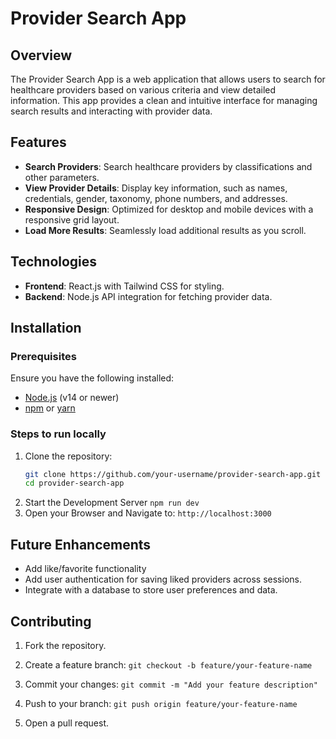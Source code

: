 # Provider Search App

## Overview
The Provider Search App is a web application that allows users to search for healthcare providers based on various criteria and view detailed information. This app provides a clean and intuitive interface for managing search results and interacting with provider data.

## Features
- **Search Providers**: Search healthcare providers by classifications and other parameters.
- **View Provider Details**: Display key information, such as names, credentials, gender, taxonomy, phone numbers, and addresses.
- **Responsive Design**: Optimized for desktop and mobile devices with a responsive grid layout.
- **Load More Results**: Seamlessly load additional results as you scroll.

## Technologies
- **Frontend**: React.js with Tailwind CSS for styling.
- **Backend**: Node.js API integration for fetching provider data.

## Installation

### Prerequisites
Ensure you have the following installed:
- [Node.js](https://nodejs.org/) (v14 or newer)
- [npm](https://www.npmjs.com/) or [yarn](https://yarnpkg.com/)

### Steps to run locally
1. Clone the repository:
   ```bash
   git clone https://github.com/your-username/provider-search-app.git
   cd provider-search-app
2. Start the Development Server
   ```npm run dev```
3. Open your Browser and Navigate to:
   ```http://localhost:3000```

## Future Enhancements
- Add like/favorite functionality
- Add user authentication for saving liked providers across sessions.
- Integrate with a database to store user preferences and data.

## Contributing
1. Fork the repository.

1. Create a feature branch:
   ```git checkout -b feature/your-feature-name```
2. Commit your changes:
   ```git commit -m "Add your feature description"```
3. Push to your branch:
   ```git push origin feature/your-feature-name```
4. Open a pull request.
